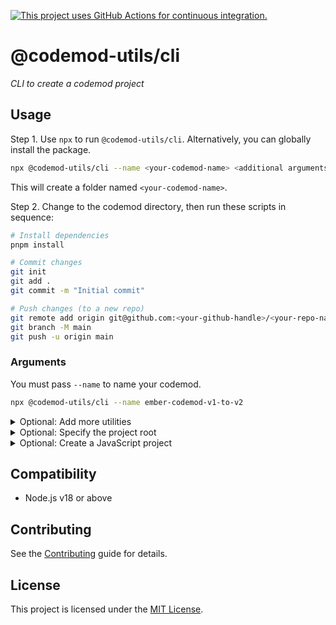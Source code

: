 [![This project uses GitHub Actions for continuous integration.](https://github.com/ijlee2/codemod-utils/actions/workflows/ci.yml/badge.svg)](https://github.com/ijlee2/codemod-utils/actions/workflows/ci.yml)

# @codemod-utils/cli

_CLI to create a codemod project_


## Usage

Step 1. Use `npx` to run `@codemod-utils/cli`. Alternatively, you can globally install the package.

```sh
npx @codemod-utils/cli --name <your-codemod-name> <additional arguments>
```

This will create a folder named `<your-codemod-name>`.

Step 2. Change to the codemod directory, then run these scripts in sequence:

```sh
# Install dependencies
pnpm install
```

```sh
# Commit changes
git init
git add .
git commit -m "Initial commit"
```

```sh
# Push changes (to a new repo)
git remote add origin git@github.com:<your-github-handle>/<your-repo-name>.git
git branch -M main
git push -u origin main
```


### Arguments

You must pass `--name` to name your codemod.

```sh
npx @codemod-utils/cli --name ember-codemod-v1-to-v2
```


<details>

<summary>Optional: Add more utilities</summary>

By default, `@codemod-utils/cli` only installs [`@codemod-utils/files`](../files/README.md) and [`@codemod-utils/tests`](../tests/README.md). If you need more, pass `--addon` and list the package names.

```sh
npx @codemod-utils/cli --addon blueprints json
```

The options are:

- [`ast-javascript`](../ast/javascript/README.md)
- [`ast-template`](../ast/template/README.md)
- [`blueprints`](../blueprints/README.md)
- [`ember-cli-string`](../ember-cli-string/README.md)
- [`json`](../json/README.md)

</details>


<details>

<summary>Optional: Specify the project root</summary>

Pass `--root` to run the codemod somewhere else (i.e. not in the current directory).

```sh
npx @codemod-utils/cli --root <path/to/your/project>
```

</details>


<details>

<summary>Optional: Create a JavaScript project</summary>

By default, `@codemod-utils/cli` creates a TypeScript project to help you maintain and extend the codemod. To create a JavaScript project, set `--typescript` to `false`.

```sh
npx @codemod-utils/cli --typescript false
```

</details>


## Compatibility

- Node.js v18 or above


## Contributing

See the [Contributing](../../CONTRIBUTING.md) guide for details.


## License

This project is licensed under the [MIT License](LICENSE.md).
